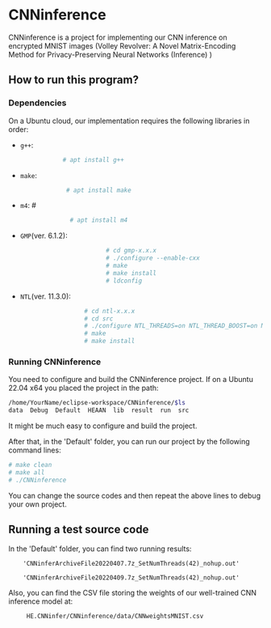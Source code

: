 # CNNinference

CNNinference is a project for implementing our CNN inference on  encrypted MNIST images (Volley Revolver: A Novel Matrix-Encoding Method for Privacy-Preserving Neural Networks (Inference) )

## How to run this program? 

### Dependencies

On a Ubuntu cloud, our implementation requires the following libraries in order:
* `g++`:      
```sh
               # apt install g++ 
```

* `make`:       
```sh
                # apt install make
```

* `m4`: #        
```sh
                 # apt install m4
```

* `GMP`(ver. 6.1.2):      
```sh
                           # cd gmp-x.x.x  
                           # ./configure --enable-cxx  
                           # make
                           # make install
                           # ldconfig
```

* `NTL`(ver. 11.3.0): 
```sh
                     # cd ntl-x.x.x
                     # cd src
                     # ./configure NTL_THREADS=on NTL_THREAD_BOOST=on NTL_EXCEPTIONS=on
                     # make
                     # make install
```

### Running CNNinference 

You need to configure and build the CNNinference project. If on a Ubuntu 22.04 x64 you placed the project in the path:
```sh
/home/YourName/eclipse-workspace/CNNinference/$ls
data  Debug  Default  HEAAN  lib  result  run  src
```
It might be much easy to configure and build the project.  

After that, in the 'Default' folder, you can run our project by the following command lines:

```sh
# make clean
# make all
# ./CNNinference
``` 

You can change the source codes and then repeat the above lines to debug your own project.

## Running a test source code

In the 'Default' folder, you can find two running results:   

        'CNNinferArchiveFile20220407.7z_SetNumThreads(42)_nohup.out'  
        
        'CNNinferArchiveFile20220409.7z_SetNumThreads(42)_nohup.out'
        
        
Also, you can find the CSV file storing the weights of our well-trained CNN inference model at:

         HE.CNNinfer/CNNinference/data/CNNweightsMNIST.csv
         


            
            
    

